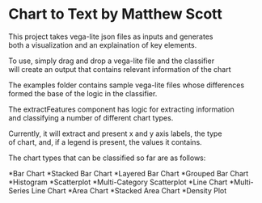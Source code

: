# Chart to Text by Matthew Scott

This project takes vega-lite json files as inputs and generates\
both a visualization and an explaination of key elements.

To use, simply drag and drop a vega-lite file and the classifier\
will create an output that contains relevant information of the chart

The examples folder contains sample vega-lite files whose differences\
formed the base of the logic in the classifier.

The extractFeatures component has logic for extracting information\
and classifying a number of different chart types.

Currently, it will extract and present x and y axis labels, the type\
of chart, and, if a legend is present, the values it contains.

The chart types that can be classified so far are as follows:

*Bar Chart
*Stacked Bar Chart
*Layered Bar Chart
*Grouped Bar Chart
*Histogram
*Scatterplot
*Multi-Category Scatterplot
*Line Chart
*Multi-Series Line Chart
*Area Chart
*Stacked Area Chart
*Density Plot